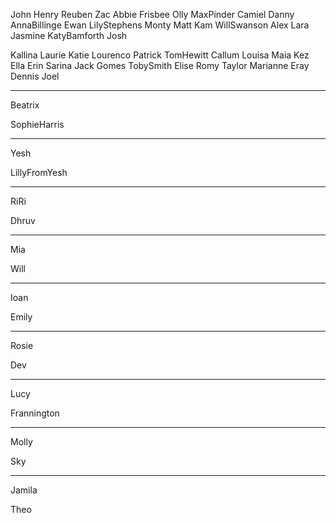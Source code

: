
John
Henry
Reuben
Zac
Abbie
Frisbee
Olly
MaxPinder
Camiel
Danny
AnnaBillinge
Ewan
LilyStephens
Monty
Matt
Kam
WillSwanson
Alex
Lara
Jasmine
KatyBamforth
Josh

Kallina
Laurie
Katie
Lourenco
Patrick
TomHewitt
Callum
Louisa
Maia
Kez
Ella
Erin
Sarina
Jack
Gomes
TobySmith
Elise
Romy
Taylor
Marianne
Eray
Dennis
Joel

---
Beatrix

SophieHarris

---
Yesh

LillyFromYesh

---
RiRi

Dhruv

---
Mia

Will

---
Ioan

Emily

---
Rosie

Dev

---
Lucy

Frannington

---
Molly

Sky

---
Jamila

Theo